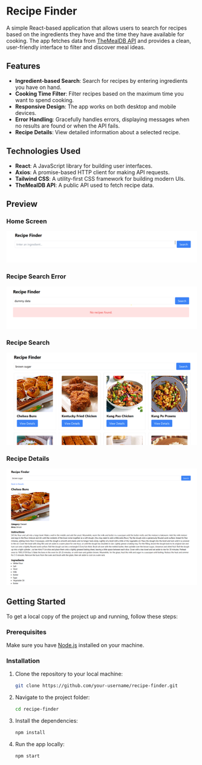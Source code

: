 # Recipe Finder

A simple React-based application that allows users to search for recipes based on the ingredients they have and the time they have available for cooking. The app fetches data from [TheMealDB API](https://www.themealdb.com/api/json/v1/1/filter.php?i={ingredient}) and provides a clean, user-friendly interface to filter and discover meal ideas.

## Features

- **Ingredient-based Search**: Search for recipes by entering ingredients you have on hand.
- **Cooking Time Filter**: Filter recipes based on the maximum time you want to spend cooking.
- **Responsive Design**: The app works on both desktop and mobile devices.
- **Error Handling**: Gracefully handles errors, displaying messages when no results are found or when the API fails.
- **Recipe Details**: View detailed information about a selected recipe.

## Technologies Used

- **React**: A JavaScript library for building user interfaces.
- **Axios**: A promise-based HTTP client for making API requests.
- **Tailwind CSS**: A utility-first CSS framework for building modern UIs.
- **TheMealDB API**: A public API used to fetch recipe data.

## Preview 

### Home Screen
![Home Screen](src/assets/image.png)

### Recipe Search Error
![Recipe Search](src/assets/image2.png)

### Recipe Search
![Recipe Search](src/assets/image3.png)

### Recipe Details

![Recipe Search](src/assets/image4.png)

## Getting Started

To get a local copy of the project up and running, follow these steps:

### Prerequisites

Make sure you have [Node.js](https://nodejs.org/) installed on your machine.

### Installation

1. Clone the repository to your local machine:
    ```bash
    git clone https://github.com/your-username/recipe-finder.git
    ```

2. Navigate to the project folder:
    ```bash
    cd recipe-finder
    ```

3. Install the dependencies:
    ```bash
    npm install
    ```

4. Run the app locally:
    ```bash
    npm start
    ```


